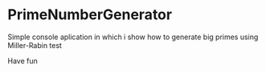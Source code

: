 # PrimeNumberGenerator
Simple console aplication in which i show how to generate big primes using Miller-Rabin test

Have fun 
